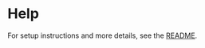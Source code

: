 # Help

For setup instructions and more details, see the [README](https://github.com/rrhd/streamlit_recipe_bot#setup).
